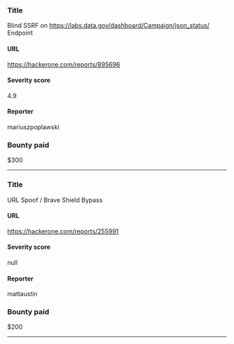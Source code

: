 ### Title
Blind SSRF on https://labs.data.gov/dashboard/Campaign/json_status/ Endpoint
#### URL 
https://hackerone.com/reports/895696
#### Severity score
4.9
#### Reporter 
mariuszpoplawski
### Bounty paid
$300


---


### Title
URL Spoof / Brave Shield Bypass
#### URL 
https://hackerone.com/reports/255991
#### Severity score
null
#### Reporter 
mattaustin
### Bounty paid
$200


---



